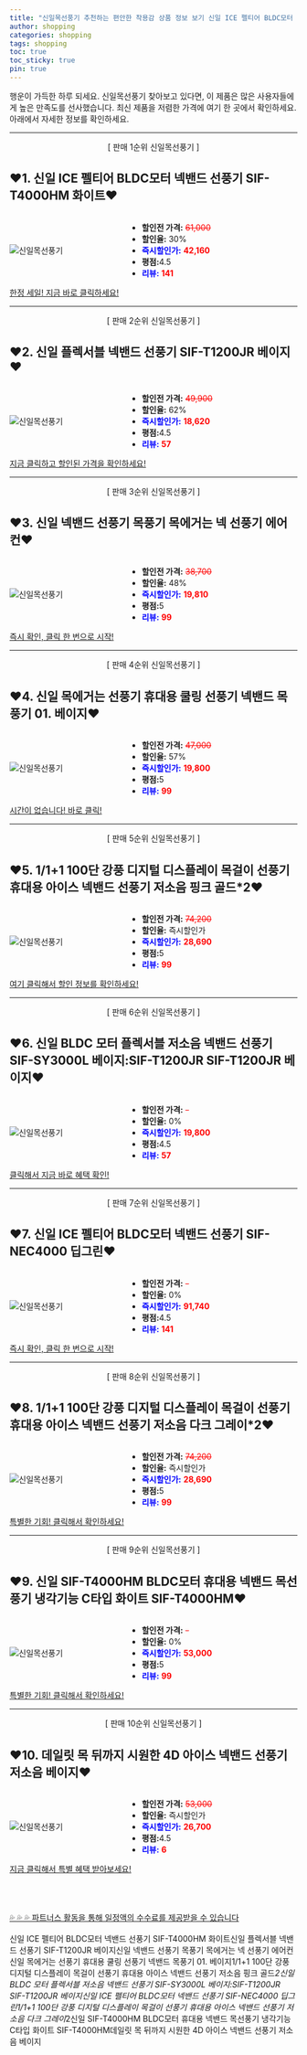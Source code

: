 ```yaml
---
title: "신일목선풍기 추천하는 편안한 착용감 상품 정보 보기 신일 ICE 펠티어 BLDC모터 넥밴드"
author: shopping
categories: shopping
tags: shopping
toc: true
toc_sticky: true
pin: true
---
```

행운이 가득한 하루 되세요. 신일목선풍기 찾아보고 있다면, 이 제품은 많은 사용자들에게 높은 만족도를 선사했습니다. 최신 제품을 저렴한 가격에 여기 한 곳에서 확인하세요. 아래에서 자세한 정보를 확인하세요.

---
<p class="toplist" style="margin: 0 auto; display: block; width: fit-content;">[ 판매 1순위 신일목선풍기 ]</p>

<h2><strong>❤️1. 신일 ICE 펠티어 BLDC모터 넥밴드 선풍기 SIF-T4000HM 화이트❤️</strong></h2>

<div style="display: flex; align-items: center;">
    <div style="flex: 0.4;">
        <img src="https://thumbnail9.coupangcdn.com/thumbnails/remote/230x230ex/image/retail/images/2024/03/06/14/7/bada50cb-b9bf-42fb-8c40-6dea11f69b70.jpg" alt="신일목선풍기" style="max-width: 100%;">
    </div>
    <div style="flex: 0.6; margin-left: 10px;">
        <ul>
            <li><strong>할인전 가격:</strong> <del style="color: red;">61,000</del></li>
            <li><strong>할인율:</strong> 30%</li>
            <li><span style='color:blue'><strong>즉시할인가:</strong></span> <span style='color:red'><strong>42,160</strong></span></li>
            <li><strong>평점:</strong>4.5</li>
            <li><span style='color:blue'><strong>리뷰:</strong></span> <span style='color:red'><strong>141</strong></span></li>
        </ul>
    </div>
</div>
<div class="center">
    <a href="https://William4Davisa.github.io?lptag=AF9450613&subid=githubio&pageKey=7939633403&traceid=V0-153&itemId=21864168673&vendorItemId=88912360924" class="myButton">
        한정 세일! 지금 바로 클릭하세요!
    </a>
</div>


---
<p class="toplist" style="margin: 0 auto; display: block; width: fit-content;">[ 판매 2순위 신일목선풍기 ]</p>

<h2><strong>❤️2. 신일 플렉서블 넥밴드 선풍기 SIF-T1200JR 베이지❤️</strong></h2>

<div style="display: flex; align-items: center;">
    <div style="flex: 0.4;">
        <img src="https://thumbnail6.coupangcdn.com/thumbnails/remote/230x230ex/image/retail/images/2023/06/22/17/6/0ef23f19-88b8-4999-9fb2-aae0bd139f19.jpg" alt="신일목선풍기" style="max-width: 100%;">
    </div>
    <div style="flex: 0.6; margin-left: 10px;">
        <ul>
            <li><strong>할인전 가격:</strong> <del style="color: red;">49,900</del></li>
            <li><strong>할인율:</strong> 62%</li>
            <li><span style='color:blue'><strong>즉시할인가:</strong></span> <span style='color:red'><strong>18,620</strong></span></li>
            <li><strong>평점:</strong>4.5</li>
            <li><span style='color:blue'><strong>리뷰:</strong></span> <span style='color:red'><strong>57</strong></span></li>
        </ul>
    </div>
</div>
<div class="center">
    <a href="https://William4Davisa.github.io?lptag=AF9450613&subid=githubio&pageKey=7418185261&traceid=V0-153&itemId=19236699652&vendorItemId=86353072944" class="myButton">
        지금 클릭하고 할인된 가격을 확인하세요!
    </a>
</div>


---
<p class="toplist" style="margin: 0 auto; display: block; width: fit-content;">[ 판매 3순위 신일목선풍기 ]</p>

<h2><strong>❤️3. 신일 넥밴드 선풍기 목풍기 목에거는 넥 선풍기 에어컨❤️</strong></h2>

<div style="display: flex; align-items: center;">
    <div style="flex: 0.4;">
        <img src="https://thumbnail10.coupangcdn.com/thumbnails/remote/230x230ex/image/vendor_inventory/95ae/421b384f86af09cc19d0bb22f15a8107f2b8070e46ed56147bc3cd794429.jpg" alt="신일목선풍기" style="max-width: 100%;">
    </div>
    <div style="flex: 0.6; margin-left: 10px;">
        <ul>
            <li><strong>할인전 가격:</strong> <del style="color: red;">38,700</del></li>
            <li><strong>할인율:</strong> 48%</li>
            <li><span style='color:blue'><strong>즉시할인가:</strong></span> <span style='color:red'><strong>19,810</strong></span></li>
            <li><strong>평점:</strong>5</li>
            <li><span style='color:blue'><strong>리뷰:</strong></span> <span style='color:red'><strong>99</strong></span></li>
        </ul>
    </div>
</div>
<div class="center">
    <a href="https://William4Davisa.github.io?lptag=AF9450613&subid=githubio&pageKey=8209194647&traceid=V0-153&itemId=23558016772&vendorItemId=90584058651" class="myButton">
        즉시 확인, 클릭 한 번으로 시작!
    </a>
</div>


---
<p class="toplist" style="margin: 0 auto; display: block; width: fit-content;">[ 판매 4순위 신일목선풍기 ]</p>

<h2><strong>❤️4. 신일 목에거는 선풍기 휴대용 쿨링 선풍기 넥밴드 목풍기 01. 베이지❤️</strong></h2>

<div style="display: flex; align-items: center;">
    <div style="flex: 0.4;">
        <img src="https://thumbnail10.coupangcdn.com/thumbnails/remote/230x230ex/image/vendor_inventory/6655/a9bfc4ae53b0102d39f2b6ff1fe626075b3ba5666b8049ff7482b77288bc.jpg" alt="신일목선풍기" style="max-width: 100%;">
    </div>
    <div style="flex: 0.6; margin-left: 10px;">
        <ul>
            <li><strong>할인전 가격:</strong> <del style="color: red;">47,000</del></li>
            <li><strong>할인율:</strong> 57%</li>
            <li><span style='color:blue'><strong>즉시할인가:</strong></span> <span style='color:red'><strong>19,800</strong></span></li>
            <li><strong>평점:</strong>5</li>
            <li><span style='color:blue'><strong>리뷰:</strong></span> <span style='color:red'><strong>99</strong></span></li>
        </ul>
    </div>
</div>
<div class="center">
    <a href="https://William4Davisa.github.io?lptag=AF9450613&subid=githubio&pageKey=8026790810&traceid=V0-153&itemId=22434648349&vendorItemId=89479243636" class="myButton">
        시간이 없습니다! 바로 클릭!
    </a>
</div>


---
<p class="toplist" style="margin: 0 auto; display: block; width: fit-content;">[ 판매 5순위 신일목선풍기 ]</p>

<h2><strong>❤️5. 1/1+1 100단 강풍 디지털 디스플레이 목걸이 선풍기 휴대용 아이스 넥밴드 선풍기 저소음 핑크 골드*2❤️</strong></h2>

<div style="display: flex; align-items: center;">
    <div style="flex: 0.4;">
        <img src="https://thumbnail6.coupangcdn.com/thumbnails/remote/230x230ex/image/vendor_inventory/3693/f3e3735810c72cedec7a0f7f190d8c7d555b32e156849cb5c8e296d1c1fb.png" alt="신일목선풍기" style="max-width: 100%;">
    </div>
    <div style="flex: 0.6; margin-left: 10px;">
        <ul>
            <li><strong>할인전 가격:</strong> <del style="color: red;">74,200</del></li>
            <li><strong>할인율:</strong> 즉시할인가</li>
            <li><span style='color:blue'><strong>즉시할인가:</strong></span> <span style='color:red'><strong>28,690</strong></span></li>
            <li><strong>평점:</strong>5</li>
            <li><span style='color:blue'><strong>리뷰:</strong></span> <span style='color:red'><strong>99</strong></span></li>
        </ul>
    </div>
</div>
<div class="center">
    <a href="https://William4Davisa.github.io?lptag=AF9450613&subid=githubio&pageKey=8217840495&traceid=V0-153&itemId=23610375619&vendorItemId=90636034240" class="myButton">
        여기 클릭해서 할인 정보를 확인하세요!
    </a>
</div>


---
<p class="toplist" style="margin: 0 auto; display: block; width: fit-content;">[ 판매 6순위 신일목선풍기 ]</p>

<h2><strong>❤️6. 신일 BLDC 모터 플렉서블 저소음 넥밴드 선풍기 SIF-SY3000L 베이지:SIF-T1200JR SIF-T1200JR 베이지❤️</strong></h2>

<div style="display: flex; align-items: center;">
    <div style="flex: 0.4;">
        <img src="https://thumbnail7.coupangcdn.com/thumbnails/remote/230x230ex/image/vendor_inventory/15d2/2ee075aaf8b69cf8a7c565933b5013168ffdd6e98c4cce7f1c9e11faf05b.jpeg" alt="신일목선풍기" style="max-width: 100%;">
    </div>
    <div style="flex: 0.6; margin-left: 10px;">
        <ul>
            <li><strong>할인전 가격:</strong> <del style="color: red;">-</del></li>
            <li><strong>할인율:</strong> 0%</li>
            <li><span style='color:blue'><strong>즉시할인가:</strong></span> <span style='color:red'><strong>19,800</strong></span></li>
            <li><strong>평점:</strong>4.5</li>
            <li><span style='color:blue'><strong>리뷰:</strong></span> <span style='color:red'><strong>57</strong></span></li>
        </ul>
    </div>
</div>
<div class="center">
    <a href="https://William4Davisa.github.io?lptag=AF9450613&subid=githubio&pageKey=7418185261&traceid=V0-153&itemId=22226317278&vendorItemId=90558582059" class="myButton">
        클릭해서 지금 바로 혜택 확인!
    </a>
</div>


---
<p class="toplist" style="margin: 0 auto; display: block; width: fit-content;">[ 판매 7순위 신일목선풍기 ]</p>

<h2><strong>❤️7. 신일 ICE 펠티어 BLDC모터 넥밴드 선풍기 SIF-NEC4000 딥그린❤️</strong></h2>

<div style="display: flex; align-items: center;">
    <div style="flex: 0.4;">
        <img src="https://thumbnail7.coupangcdn.com/thumbnails/remote/230x230ex/image/vendor_inventory/e8a6/18509468d04c33ec9b040670da5517afc5feddb0a4137b00bfd23b97cabc.JPG" alt="신일목선풍기" style="max-width: 100%;">
    </div>
    <div style="flex: 0.6; margin-left: 10px;">
        <ul>
            <li><strong>할인전 가격:</strong> <del style="color: red;">-</del></li>
            <li><strong>할인율:</strong> 0%</li>
            <li><span style='color:blue'><strong>즉시할인가:</strong></span> <span style='color:red'><strong>91,740</strong></span></li>
            <li><strong>평점:</strong>4.5</li>
            <li><span style='color:blue'><strong>리뷰:</strong></span> <span style='color:red'><strong>141</strong></span></li>
        </ul>
    </div>
</div>
<div class="center">
    <a href="https://William4Davisa.github.io?lptag=AF9450613&subid=githubio&pageKey=7939633403&traceid=V0-153&itemId=21864168669&vendorItemId=90650643058" class="myButton">
        즉시 확인, 클릭 한 번으로 시작!
    </a>
</div>


---
<p class="toplist" style="margin: 0 auto; display: block; width: fit-content;">[ 판매 8순위 신일목선풍기 ]</p>

<h2><strong>❤️8. 1/1+1 100단 강풍 디지털 디스플레이 목걸이 선풍기 휴대용 아이스 넥밴드 선풍기 저소음 다크 그레이*2❤️</strong></h2>

<div style="display: flex; align-items: center;">
    <div style="flex: 0.4;">
        <img src="https://thumbnail6.coupangcdn.com/thumbnails/remote/230x230ex/image/vendor_inventory/3693/f3e3735810c72cedec7a0f7f190d8c7d555b32e156849cb5c8e296d1c1fb.png" alt="신일목선풍기" style="max-width: 100%;">
    </div>
    <div style="flex: 0.6; margin-left: 10px;">
        <ul>
            <li><strong>할인전 가격:</strong> <del style="color: red;">74,200</del></li>
            <li><strong>할인율:</strong> 즉시할인가</li>
            <li><span style='color:blue'><strong>즉시할인가:</strong></span> <span style='color:red'><strong>28,690</strong></span></li>
            <li><strong>평점:</strong>5</li>
            <li><span style='color:blue'><strong>리뷰:</strong></span> <span style='color:red'><strong>99</strong></span></li>
        </ul>
    </div>
</div>
<div class="center">
    <a href="https://William4Davisa.github.io?lptag=AF9450613&subid=githubio&pageKey=8217840495&traceid=V0-153&itemId=23610375631&vendorItemId=90636034325" class="myButton">
        특별한 기회! 클릭해서 확인하세요!
    </a>
</div>


---
<p class="toplist" style="margin: 0 auto; display: block; width: fit-content;">[ 판매 9순위 신일목선풍기 ]</p>

<h2><strong>❤️9. 신일 SIF-T4000HM BLDC모터 휴대용 넥밴드 목선풍기 냉각기능 C타입 화이트 SIF-T4000HM❤️</strong></h2>

<div style="display: flex; align-items: center;">
    <div style="flex: 0.4;">
        <img src="https://thumbnail7.coupangcdn.com/thumbnails/remote/230x230ex/image/vendor_inventory/42d4/3b860f4637445420ac65947a3497d5b87d2abec70a51e05074a4797d2ce2.jpg" alt="신일목선풍기" style="max-width: 100%;">
    </div>
    <div style="flex: 0.6; margin-left: 10px;">
        <ul>
            <li><strong>할인전 가격:</strong> <del style="color: red;">-</del></li>
            <li><strong>할인율:</strong> 0%</li>
            <li><span style='color:blue'><strong>즉시할인가:</strong></span> <span style='color:red'><strong>53,000</strong></span></li>
            <li><strong>평점:</strong>5</li>
            <li><span style='color:blue'><strong>리뷰:</strong></span> <span style='color:red'><strong>99</strong></span></li>
        </ul>
    </div>
</div>
<div class="center">
    <a href="https://William4Davisa.github.io?lptag=AF9450613&subid=githubio&pageKey=7925884817&traceid=V0-153&itemId=21788839527&vendorItemId=89610745294" class="myButton">
        특별한 기회! 클릭해서 확인하세요!
    </a>
</div>


---
<p class="toplist" style="margin: 0 auto; display: block; width: fit-content;">[ 판매 10순위 신일목선풍기 ]</p>

<h2><strong>❤️10. 데일릿 목 뒤까지 시원한 4D 아이스 넥밴드 선풍기 저소음 베이지❤️</strong></h2>

<div style="display: flex; align-items: center;">
    <div style="flex: 0.4;">
        <img src="https://thumbnail8.coupangcdn.com/thumbnails/remote/230x230ex/image/vendor_inventory/3951/ab840a266fce5e5dfb64e8589b721ab86288938c2f0a3d76029c6aa8f31b.jpg" alt="신일목선풍기" style="max-width: 100%;">
    </div>
    <div style="flex: 0.6; margin-left: 10px;">
        <ul>
            <li><strong>할인전 가격:</strong> <del style="color: red;">53,000</del></li>
            <li><strong>할인율:</strong> 즉시할인가</li>
            <li><span style='color:blue'><strong>즉시할인가:</strong></span> <span style='color:red'><strong>26,700</strong></span></li>
            <li><strong>평점:</strong>4.5</li>
            <li><span style='color:blue'><strong>리뷰:</strong></span> <span style='color:red'><strong>6</strong></span></li>
        </ul>
    </div>
</div>
<div class="center">
    <a href="https://William4Davisa.github.io?lptag=AF9450613&subid=githubio&pageKey=8206486820&traceid=V0-153&itemId=23541531445&vendorItemId=90568603205" class="myButton">
        지금 클릭해서 특별 혜택 받아보세요!
    </a>
</div>

<br><br><br>[💦 💦 💦 파트너스 활동을 통해 일정액의 수수료를 제공받을 수 있습니다](https://link.coupang.com/a/bcpT2c)<br><br>신일 ICE 펠티어 BLDC모터 넥밴드 선풍기 SIF-T4000HM 화이트신일 플렉서블 넥밴드 선풍기 SIF-T1200JR 베이지신일 넥밴드 선풍기 목풍기 목에거는 넥 선풍기 에어컨신일 목에거는 선풍기 휴대용 쿨링 선풍기 넥밴드 목풍기 01. 베이지1/1+1 100단 강풍 디지털 디스플레이 목걸이 선풍기 휴대용 아이스 넥밴드 선풍기 저소음 핑크 골드*2신일 BLDC 모터 플렉서블 저소음 넥밴드 선풍기 SIF-SY3000L 베이지:SIF-T1200JR SIF-T1200JR 베이지신일 ICE 펠티어 BLDC모터 넥밴드 선풍기 SIF-NEC4000 딥그린1/1+1 100단 강풍 디지털 디스플레이 목걸이 선풍기 휴대용 아이스 넥밴드 선풍기 저소음 다크 그레이*2신일 SIF-T4000HM BLDC모터 휴대용 넥밴드 목선풍기 냉각기능 C타입 화이트 SIF-T4000HM데일릿 목 뒤까지 시원한 4D 아이스 넥밴드 선풍기 저소음 베이지